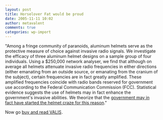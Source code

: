 ```yaml
---
layout: post
title: Horselover Fat would be proud
date: 2005-11-11 10:02
author: metavalent
comments: true
categories: wp-import
---
```

"Among a fringe community of paranoids, aluminum helmets serve as the protective measure of choice against invasive radio signals. We investigate the efficacy of three aluminum helmet designs on a sample group of four individuals. Using a $250,000 network analyser, we find that although on average all helmets attenuate invasive radio frequencies in either directions (either emanating from an outside source, or emanating from the cranium of the subject), certain frequencies are in fact greatly amplified. These amplified frequencies coincide with radio bands reserved for government use according to the Federal Communication Commission (FCC). Statistical evidence suggests the use of helmets may in fact enhance the government's invasive abilities. We theorize that the <a href="http://people.csail.mit.edu/rahimi/helmet/">government may in fact have started the helmet craze for this reason</a>."

Now go <a href="http://www.amazon.com/exec/obidos/redirect?link_code=ur2&amp;tag=awebcamdarkly-20&amp;camp=1789&amp;creative=9325&amp;path=external-search%3Fsearch-type=ss%26keyword=valis%26index=books">buy and read VALIS</a><img src="http://www.assoc-amazon.com/e/ir?t=awebcamdarkly-20&amp;l=ur2&amp;o=1" loading="lazy" width="1" height="1" border="0" alt="" />.
